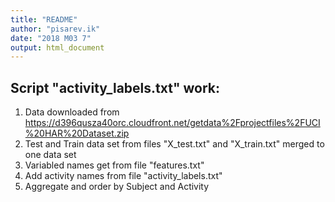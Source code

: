 ```yaml
---
title: "README"
author: "pisarev.ik"
date: "2018 M03 7"
output: html_document
---
```


## Script "activity_labels.txt" work:
1. Data downloaded from
  https://d396qusza40orc.cloudfront.net/getdata%2Fprojectfiles%2FUCI%20HAR%20Dataset.zip
2. Test and Train data set from files "X_test.txt" and "X_train.txt" merged to one data set
3. Variabled names get from file "features.txt"
4. Add activity names from file "activity_labels.txt"
5. Aggregate and order by Subject and Activity
